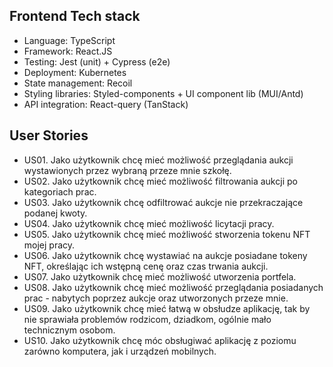 ## Frontend Tech stack

- Language: TypeScript
- Framework: React.JS
- Testing: Jest (unit) + Cypress (e2e)
- Deployment: Kubernetes
- State management: Recoil
- Styling libraries: Styled-components + UI component lib (MUI/Antd)
- API integration: React-query (TanStack)

## User Stories

- US01. Jako użytkownik chcę mieć możliwość przeglądania aukcji wystawionych przez wybraną przeze mnie szkołę.
- US02. Jako użytkownik chcę mieć możliwość filtrowania aukcji po kategoriach prac.
- US03. Jako użytkownik chcę odfiltrować aukcje nie przekraczające podanej kwoty.
- US04. Jako użytkownik chcę mieć możliwość licytacji pracy.
- US05. Jako użytkownik chcę mieć możliwość stworzenia tokenu NFT mojej pracy.
- US06. Jako użytkownik chcę wystawiać na aukcje posiadane tokeny NFT, określając ich wstępną cenę oraz czas trwania aukcji.
- US07. Jako użytkownik chcę mieć możliwość utworzenia portfela.
- US08. Jako użytkownik chcę mieć możliwość przeglądania posiadanych prac - nabytych poprzez aukcje oraz utworzonych przeze mnie.
- US09. Jako użytkownik chcę mieć łatwą w obsłudze aplikację, tak by nie sprawiała problemów rodzicom, dziadkom, ogólnie mało technicznym osobom.
- US10. Jako użytkownik chcę móc obsługiwać aplikację z poziomu zarówno komputera, jak i urządzeń mobilnych.
